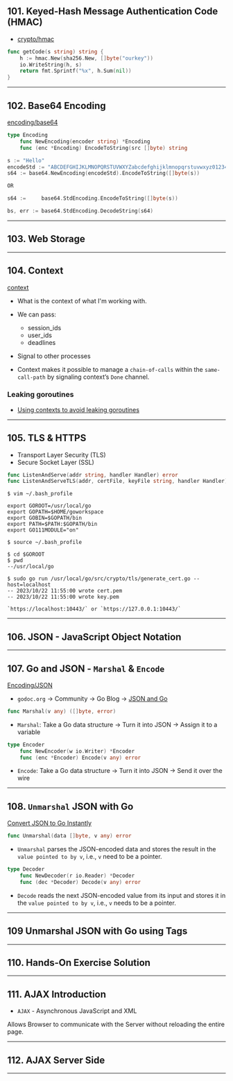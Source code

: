 ## 101. Keyed-Hash Message Authentication Code (HMAC)

* [crypto/hmac](https://pkg.go.dev/crypto/hmac)

```go
func getCode(s string) string {
	h := hmac.New(sha256.New, []byte("ourkey"))
	io.WriteString(h, s)
	return fmt.Sprintf("%x", h.Sum(nil))
}
```

***

## 102. Base64 Encoding

[encoding/base64](https://pkg.go.dev/encoding/base64#pkg-index)
```go
type Encoding
    func NewEncoding(encoder string) *Encoding
    func (enc *Encoding) EncodeToString(src []byte) string
```

```go
s := "Hello"
encodeStd := "ABCDEFGHIJKLMNOPQRSTUVWXYZabcdefghijklmnopqrstuvwxyz0123456789+/"
s64 := base64.NewEncoding(encodeStd).EncodeToString([]byte(s))

OR

s64 :=     base64.StdEncoding.EncodeToString([]byte(s))

bs, err := base64.StdEncoding.DecodeString(s64)

```

***

## 103. Web Storage

***

## 104. Context

[context](https://pkg.go.dev/context)

* What is the context of what I'm working with.

* We can pass:
    - session_ids
    - user_ids
    - deadlines

* Signal to other processes

* Context makes it possible to manage a `chain-of-calls` within the `same-call-path` by signaling context’s `Done` channel.

### Leaking goroutines

* [Using contexts to avoid leaking goroutines](https://rakyll.org/leakingctx/)

***

## 105. TLS & HTTPS

* Transport Layer Security (TLS)
* Secure Socket Layer (SSL) 

```go
func ListenAndServe(addr string, handler Handler) error
func ListenAndServeTLS(addr, certFile, keyFile string, handler Handler) error
```

```
$ vim ~/.bash_profile

export GOROOT=/usr/local/go
export GOPATH=$HOME/goworkspace
export GOBIN=$GOPATH/bin
export PATH=$PATH:$GOPATH/bin
export GO111MODULE="on"

$ source ~/.bash_profile
```

```
$ cd $GOROOT
$ pwd
--/usr/local/go

$ sudo go run /usr/local/go/src/crypto/tls/generate_cert.go --host=localhost
-- 2023/10/22 11:55:00 wrote cert.pem
-- 2023/10/22 11:55:00 wrote key.pem
```

```
`https://localhost:10443/` or `https://127.0.0.1:10443/`
```

***

## 106. JSON - JavaScript Object Notation

***


## 107. Go and JSON - `Marshal` & `Encode`

[Encoding/JSON](https://pkg.go.dev/encoding/json)

* `godoc.org` -> Community -> Go Blog -> [JSON and Go](https://go.dev/blog/json)

```go
func Marshal(v any) ([]byte, error)
```
* `Marshal`: Take a Go data structure -> Turn it into JSON -> Assign it to a variable

```go
type Encoder
    func NewEncoder(w io.Writer) *Encoder
    func (enc *Encoder) Encode(v any) error
```
* `Encode`:  Take a Go data structure -> Turn it into JSON -> Send it over the wire

***

## 108. `Unmarshal` JSON with Go

[Convert JSON to Go Instantly](https://mholt.github.io/json-to-go/)


```go
func Unmarshal(data []byte, v any) error
```
* `Unmarshal` parses the JSON-encoded data and stores the result in the `value pointed to by v`, i.e., `v` need to be a pointer.

```go
type Decoder
    func NewDecoder(r io.Reader) *Decoder
    func (dec *Decoder) Decode(v any) error
```
* `Decode` reads the next JSON-encoded value from its input and stores it in the `value pointed to by v`, i.e., `v` needs to be a pointer.

***

## 109 Unmarshal JSON with Go using Tags

***

## 110. Hands-On Exercise Solution

***

## 111. AJAX Introduction

* `AJAX` - Asynchronous JavaScript and XML

Allows Browser to communicate with the Server without reloading the entire page.

***

## 112. AJAX Server Side

***
